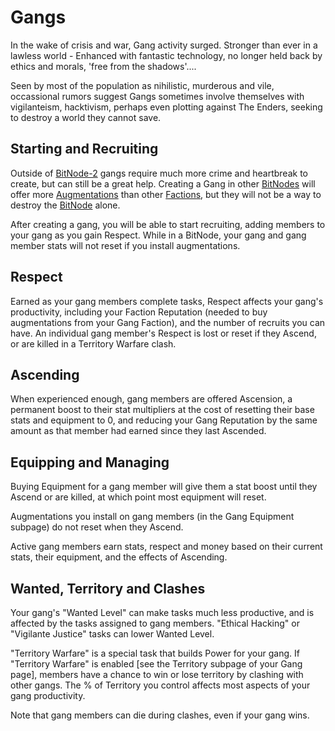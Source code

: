 # Gangs

In the wake of crisis and war, Gang activity surged. Stronger than ever in a lawless world - Enhanced with fantastic technology, no longer held back by ethics and morals, 'free from the shadows'....

Seen by most of the population as nihilistic, murderous and vile, occassional rumors suggest Gangs sometimes involve themselves with vigilanteism, hacktivism, perhaps even plotting against The Enders, seeking to destroy a world they cannot save.

## Starting and Recruiting

Outside of [BitNode-2](bitnodes.md) gangs require much more crime and heartbreak to create, but can still be a great help. Creating a Gang in other [BitNodes](bitnodes.md) will offer more [Augmentations](../basic/augmentations.md) than other [Factions](factions.md), but they will not be a way to destroy the [BitNode](bitnodes.md) alone.

After creating a gang, you will be able to start recruiting, adding members to your gang as you gain Respect. While in a BitNode, your gang and gang member stats will not reset if you install augmentations.

## Respect

Earned as your gang members complete tasks, Respect affects your gang's productivity, including your Faction Reputation (needed to buy augmentations from your Gang Faction), and the number of recruits you can have. An individual gang member's Respect is lost or reset if they Ascend, or are killed in a Territory Warfare clash.

## Ascending

When experienced enough, gang members are offered Ascension, a permanent boost to their stat multipliers at the cost of resetting their base stats and equipment to 0, and reducing your Gang Reputation by the same amount as that member had earned since they last Ascended.

## Equipping and Managing

Buying Equipment for a gang member will give them a stat boost until they Ascend or are killed, at which point most equipment will reset.

Augmentations you install on gang members (in the Gang Equipment subpage) do not reset when they Ascend.

Active gang members earn stats, respect and money based on their current stats, their equipment, and the effects of Ascending.

## Wanted, Territory and Clashes

Your gang's "Wanted Level" can make tasks much less productive, and is affected by the tasks assigned to gang members. "Ethical Hacking" or "Vigilante Justice" tasks can lower Wanted Level.

"Territory Warfare" is a special task that builds Power for your gang. If "Territory Warfare" is enabled [see the Territory subpage of your Gang page], members have a chance to win or lose territory by clashing with other gangs. The % of Territory you control affects most aspects of your gang productivity.

Note that gang members can die during clashes, even if your gang wins.
